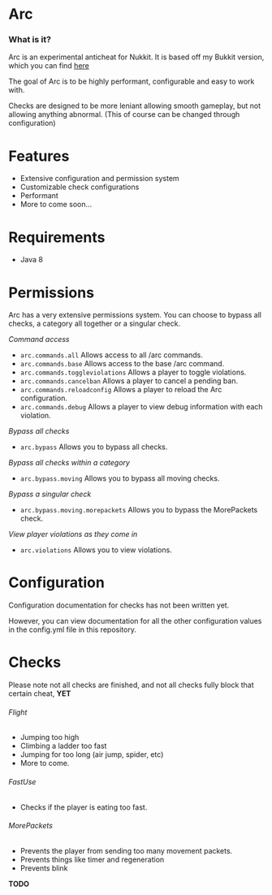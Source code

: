 # Arc

### What is it?

Arc is an experimental anticheat for Nukkit. It is based off my Bukkit version, which you can find [here](https://github.com/Vrekt/Arc)

The goal of Arc is to be highly performant, configurable and easy to work with.

Checks are designed to be more leniant allowing smooth gameplay, but not allowing anything abnormal. (This of course can be changed through configuration)

# Features
- Extensive configuration and permission system
- Customizable check configurations
- Performant
- More to come soon...

# Requirements
- Java 8

# Permissions 
Arc has a very extensive permissions system. You can choose to bypass all checks, a category all together or a singular check.

*Command access*
- `arc.commands.all` Allows access to all /arc commands.
- `arc.commands.base` Allows access to the base /arc command.
- `arc.commands.toggleviolations` Allows a player to toggle violations.
- `arc.commands.cancelban` Allows a player to cancel a pending ban.
- `arc.commands.reloadconfig` Allows a player to reload the Arc configuration.
- `arc.commands.debug` Allows a player to view debug information with each violation.

*Bypass all checks*
- `arc.bypass` Allows you to bypass all checks.

*Bypass all checks within a category*
- `arc.bypass.moving` Allows you to bypass all moving checks.

*Bypass a singular check*
- `arc.bypass.moving.morepackets` Allows you to bypass the MorePackets check.

*View player violations as they come in*
- `arc.violations` Allows you to view violations.

# Configuration
Configuration documentation for checks has not been written yet.

However, you can view documentation for all the other configuration values in the config.yml file in this repository.

# Checks

Please note not all checks are finished, and not all checks fully block that certain cheat, **YET**

###### Flight
- Jumping too high
- Climbing a ladder too fast
- Jumping for too long (air jump, spider, etc)
- More to come.

###### FastUse
- Checks if the player is eating too fast.

###### MorePackets
- Prevents the player from sending too many movement packets.
- Prevents things like timer and regeneration
- Prevents blink

**TODO**


